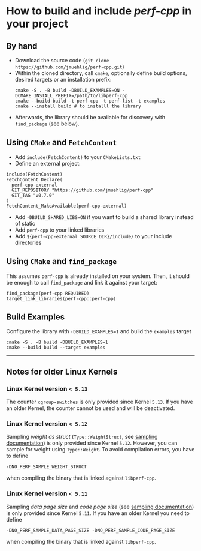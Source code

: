 # How to build and include *perf-cpp* in your project

## By hand
* Download the source code (`git clone https://github.com/jmuehlig/perf-cpp.git`)
* Within the cloned directory, call `cmake`, optionally define build options, desired targets or an installation prefix:
  ```
  cmake -S . -B build -DBUILD_EXAMPLES=ON -DCMAKE_INSTALL_PREFIX=/path/to/libperf-cpp
  cmake --build build -t perf-cpp -t perf-list -t examples
  cmake --install build # to installl the library
  ```
* Afterwards, the library should be available for discovery with `find_package` (see below).

## Using `CMake` and `FetchContent`
* Add `include(FetchContent)` to your `CMakeLists.txt`
* Define an external project:
```
include(FetchContent)
FetchContent_Declare(
  perf-cpp-external
  GIT_REPOSITORY "https://github.com/jmuehlig/perf-cpp"
  GIT_TAG "v0.7.0"
)
FetchContent_MakeAvailable(perf-cpp-external)
```
* Add `-DBUILD_SHARED_LIBS=ON` if you want to build a shared library instead of static
* Add `perf-cpp` to your linked libraries
* Add `${perf-cpp-external_SOURCE_DIR}/include/` to your include directories

## Using `CMake` and `find_package`

This assumes `perf-cpp` is already installed on your system. Then, it should be enough to call `find_package` and link it against your target:

```
find_package(perf-cpp REQUIRED)
target_link_libraries(perf-cpp::perf-cpp)
```

## Build Examples

Configure the library with `-DBUILD_EXAMPLES=1` and build the `examples` target
```
cmake -S . -B build -DBUILD_EXAMPLES=1
cmake --build build --target examples
```

---

## Notes for older Linux Kernels
###  Linux Kernel version `< 5.13`
The counter `cgroup-switches` is only provided since Kernel `5.13`.
If you have an older Kernel, the counter cannot be used and will be deactivated.

### Linux Kernel version `< 5.12`
Sampling *weight as struct* (`Type::WeightStruct`, see [sampling documentation](sampling.md)) is only provided since Kernel `5.12`.
However, you can sample for weight using `Type::Weight`. To avoid compilation errors, you have to define


    -DNO_PERF_SAMPLE_WEIGHT_STRUCT


when compiling the binary that is linked against `libperf-cpp`.

### Linux Kernel version `< 5.11`
Sampling *data page size* and *code page size*  (see [sampling documentation](sampling.md)) is only provided since Kernel `5.11`.
If you have an older Kernel you need to define


    -DNO_PERF_SAMPLE_DATA_PAGE_SIZE -DNO_PERF_SAMPLE_CODE_PAGE_SIZE


when compiling the binary that is linked against `libperf-cpp`.
